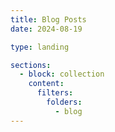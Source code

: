 ```yaml
---
title: Blog Posts
date: 2024-08-19

type: landing

sections:
  - block: collection
    content:
      filters:
        folders:
          - blog
---
```

